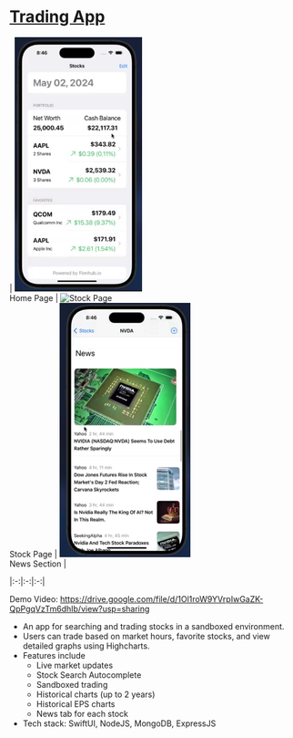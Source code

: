 # [Trading App](https://drive.google.com/file/d/1Ol1roW9YVrpIwGaZK-QpPgqVzTm6dhIb/view?usp=sharing)


| <img src="./imgs/Home.png" alt="Home Section" height="446"><br>Home Page | <img src="https://github.com/user-attachments/assets/fca9388b-3923-429d-bab6-a41ce95abdd0" alt="Stock Page" height="446"><br>Stock Page | <img src="./imgs/News.png" alt="News Section" height="446"><br>News Section |

|:-:|:-:|:-:|

Demo Video: https://drive.google.com/file/d/1Ol1roW9YVrpIwGaZK-QpPgqVzTm6dhIb/view?usp=sharing

* An app for searching and trading stocks in a sandboxed environment.
* Users can trade based on market hours, favorite stocks, and view detailed graphs using Highcharts.
* Features include
    - Live market updates
    - Stock Search Autocomplete
    - Sandboxed trading
    - Historical charts (up to 2 years)
    - Historical EPS charts
    - News tab for each stock
* Tech stack: SwiftUI, NodeJS, MongoDB, ExpressJS





